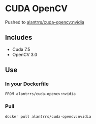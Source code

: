 # CUDA OpenCV

Pushed to [alantrrs/cuda-opencv:nvidia](https://hub.docker.com/r/alantrrs/cuda-opencv/)

## Includes
- Cuda 7.5 
- OpenCV 3.0

## Use


### In your Dockerfile
```
FROM alantrrs/cuda-opencv:nvidia
```

### Pull
```
docker pull alantrrs/cuda-opencv:nvidia
```
